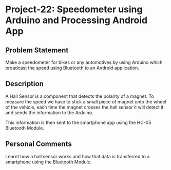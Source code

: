 # Project-22: Speedometer using Arduino and Processing Android App
## Problem Statement
Make a speedometer for bikes or any automotives by using Arduino which broadcast the speed using Bluetooth to an Android application.
## Description
A Hall Sensor is a component that detects the polarity of a magnet. To measure the speed we have to stick a small piece of magnet onto the wheel of the vehicle, each time the magnet crosses the hall sensor it will detect it and sends the information to the Arduino.

This information is then sent to the smartphone app using the HC-05 Bluetooth Module.
## Personal Comments
Learnt how a hall sensor works and how that data is transferred to a smartphone using the Bluetooth Module.
